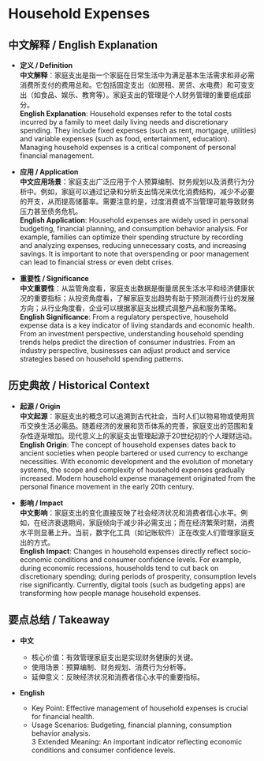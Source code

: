 # Household Expenses

## 中文解释 / English Explanation

* **定义 / Definition**  
  **中文解释**：家庭支出是指一个家庭在日常生活中为满足基本生活需求和非必需消费所支付的费用总和。它包括固定支出（如房租、房贷、水电费）和可变支出（如食品、娱乐、教育等）。家庭支出的管理是个人财务管理的重要组成部分。  
  **English Explanation**: Household expenses refer to the total costs incurred by a family to meet daily living needs and discretionary spending. They include fixed expenses (such as rent, mortgage, utilities) and variable expenses (such as food, entertainment, education). Managing household expenses is a critical component of personal financial management.

* **应用 / Application**  
  **中文应用场景**：家庭支出广泛应用于个人预算编制、财务规划以及消费行为分析中。例如，家庭可以通过记录和分析支出情况来优化消费结构，减少不必要的开支，从而提高储蓄率。需要注意的是，过度消费或不当管理可能导致财务压力甚至债务危机。  
  **English Application**: Household expenses are widely used in personal budgeting, financial planning, and consumption behavior analysis. For example, families can optimize their spending structure by recording and analyzing expenses, reducing unnecessary costs, and increasing savings. It is important to note that overspending or poor management can lead to financial stress or even debt crises.

* **重要性 / Significance**  
  **中文重要性**：从监管角度看，家庭支出数据是衡量居民生活水平和经济健康状况的重要指标；从投资角度看，了解家庭支出趋势有助于预测消费行业的发展方向；从行业角度看，企业可以根据家庭支出模式调整产品和服务策略。  
  **English Significance**: From a regulatory perspective, household expense data is a key indicator of living standards and economic health. From an investment perspective, understanding household spending trends helps predict the direction of consumer industries. From an industry perspective, businesses can adjust product and service strategies based on household spending patterns.

## 历史典故 / Historical Context

* **起源 / Origin**  
  **中文起源**：家庭支出的概念可以追溯到古代社会，当时人们以物易物或使用货币交换生活必需品。随着经济的发展和货币体系的完善，家庭支出的范围和复杂性逐渐增加。现代意义上的家庭支出管理起源于20世纪初的个人理财运动。  
  **English Origin**: The concept of household expenses dates back to ancient societies when people bartered or used currency to exchange necessities. With economic development and the evolution of monetary systems, the scope and complexity of household expenses gradually increased. Modern household expense management originated from the personal finance movement in the early 20th century.

* **影响 / Impact**  
  **中文影响**：家庭支出的变化直接反映了社会经济状况和消费者信心水平。例如，在经济衰退期间，家庭倾向于减少非必需支出；而在经济繁荣时期，消费水平则显著上升。当前，数字化工具（如记账软件）正在改变人们管理家庭支出的方式。  
  **English Impact**: Changes in household expenses directly reflect socio-economic conditions and consumer confidence levels. For example, during economic recessions, households tend to cut back on discretionary spending; during periods of prosperity, consumption levels rise significantly. Currently, digital tools (such as budgeting apps) are transforming how people manage household expenses.

## 要点总结 / Takeaway

* **中文**  
  - 核心价值：有效管理家庭支出是实现财务健康的关键。  
  - 使用场景：预算编制、财务规划、消费行为分析等。  
  - 延伸意义：反映经济状况和消费者信心水平的重要指标。

* **English**  
  - Key Point: Effective management of household expenses is crucial for financial health.  
  - Usage Scenarios: Budgeting, financial planning, consumption behavior analysis.  
  3 Extended Meaning: An important indicator reflecting economic conditions and consumer confidence levels.